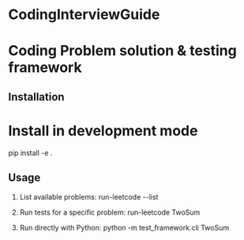 # CodingInterviewGuide

# Coding Problem solution & testing framework

## Installation
# Install in development mode
pip install -e .

## Usage
1. List available problems:
run-leetcode --list

2. Run tests for a specific problem:
run-leetcode TwoSum

3. Run directly with Python:
python -m test_framework.cli TwoSum
